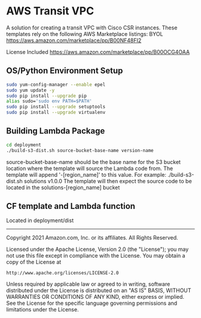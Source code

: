 # AWS Transit VPC
A solution for creating a transit VPC with Cisco CSR instances. These templates rely on the following AWS Marketplace listings:
BYOL
https://aws.amazon.com/marketplace/pp/B00NF48FI2

License Included
https://aws.amazon.com/marketplace/pp/B00OCG4OAA

## OS/Python Environment Setup
```bash
sudo yum-config-manager --enable epel
sudo yum update -y
sudo pip install --upgrade pip
alias sudo='sudo env PATH=$PATH'
sudo pip install --upgrade setuptools
sudo pip install --upgrade virtualenv
```

## Building Lambda Package
```bash
cd deployment
./build-s3-dist.sh source-bucket-base-name version-name
```
source-bucket-base-name should be the base name for the S3 bucket location where the template will source the Lambda code from.
The template will append '-[region_name]' to this value.
For example: ./build-s3-dist.sh solutions v1.0.0
The template will then expect the source code to be located in the solutions-[region_name] bucket

## CF template and Lambda function
Located in deployment/dist


***

Copyright 2021 Amazon.com, Inc. or its affiliates. All Rights Reserved.

Licensed under the Apache License, Version 2.0 (the "License");
you may not use this file except in compliance with the License.
You may obtain a copy of the License at

    http://www.apache.org/licenses/LICENSE-2.0

Unless required by applicable law or agreed to in writing, software
distributed under the License is distributed on an "AS IS" BASIS,
WITHOUT WARRANTIES OR CONDITIONS OF ANY KIND, either express or implied.
See the License for the specific language governing permissions and
limitations under the License.
